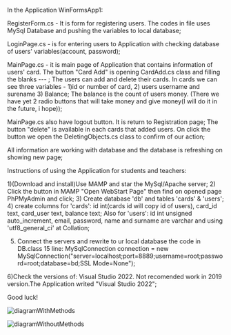 In the Application WinFormsApp1:

RegisterForm.cs - It is form for registering users. The codes in file uses MySql Database and
pushing the variables to local database;

LoginPage.cs - is for entering users to Application with checking database of users' variables(account, password);

MainPage.cs - it is main page of Application that contains information of users' card. The button
 "Card Add" is opening CardAdd.cs class and filling the blanks --- ;
The users can add and delete their cards. In cards we can see three variables - 1)id or number of card, 
2) users username and surename 3) Balance; The balance is the count of users money.
(There we have yet 2 radio buttons 
that will take money and give money(I will do it in the future, i hope));

MainPage.cs also have logout button. It is return to Registration page;
The button "delete" is available in each cards that added users. On click the button we
open the DeletingObjects.cs class to confirm of our action;

All information are working with database and the database is refreshing on showing new page;


Instructions of using the Application for students and teachers:

1)(Download and install)Use MAMP and star the MySql/Apache server;
2) Click the button in MAMP "Open WebStart Page" then find on opened page PhPMyAdmin and click;
3) Create database 'db' and tables 'cards' & 'users';
4) create columns for 'cards':
id int(cards id will copy id of users), card_id text, card_user text, balance text;
Also for 'users':
id int unsigned auto_increment, email, password, name and surname are varchar and using 'utf8_general_ci' at Collation;

5) Connect the servers and rewrite to ur local database the code in DB.class 15 line:
MySqlConnection connection = new MySqlConnection("server=localhost;port=8889;username=root;password=root;database=bd;SSL Mode=None");

6)Check the versions of: 
Visual Studio 2022. Not recomended work in 2019 version.The Application writed "Visual Studio 2022";

Good luck!

![diagramWithMethods](https://user-images.githubusercontent.com/76080041/201706573-d81d4580-6829-4f4e-a3de-eb9953af20d9.png)


![diagramWithoutMethods](https://user-images.githubusercontent.com/76080041/201706719-62fa6f36-ec7c-4a95-b11f-487cfbfe66fb.png)


